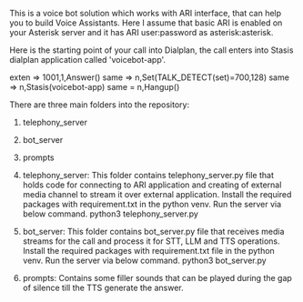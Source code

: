 This is a voice bot solution which works with ARI interface, that can help you to build Voice Assistants. Here I assume that basic ARI is enabled on your Asterisk server and it has ARI user:password as asterisk:asterisk.

Here is the starting point of your call into Dialplan, the call enters into Stasis dialplan application called 'voicebot-app'.

exten => 1001,1,Answer()
same => n,Set(TALK_DETECT(set)=700,128)
same => n,Stasis(voicebot-app)
same = n,Hangup()

There are three main folders into the repository:
1) telephony_server
2) bot_server
3) prompts

1) telephony_server:
This folder contains telephony_server.py file that holds code for connecting to ARI application and creating of external media channel to stream it over external application. Install the required packages with requirement.txt in the python venv. Run the server via below command.
python3 telephony_server.py

2) bot_server:
This folder contains bot_server.py file that receives media streams for the call and process it for STT, LLM and TTS operations. Install the required packages with requirement.txt file in the python venv. Run the server via below command.
python3 bot_server.py

3) prompts:
Contains some filler sounds that can be played during the gap of silence till the TTS generate the answer.
